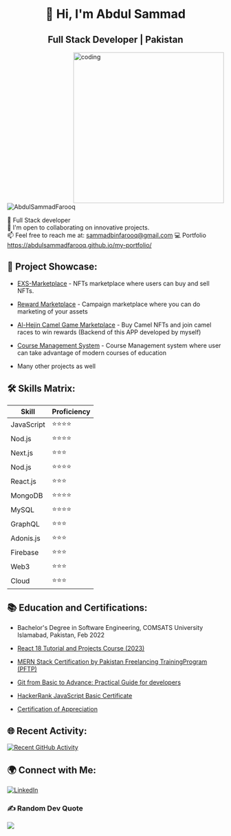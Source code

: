<h1 align="center">👋 Hi, I'm Abdul Sammad</h1>
<h2 align="center">Full Stack Developer | Pakistan</h2>

<img align="right" alt="coding" width="350" src="https://i.pinimg.com/originals/50/83/e0/5083e0a2a7dcaae07c142e8b87036a27.gif"/>

<p align="left"> <img src="https://komarev.com/ghpvc/?username=AbdulSammadFarooq&label=Profile%20views&color=0e75b6&style=flat" alt="AbdulSammadFarooq" /> </p>

🔭 Full Stack developer<br>
🤝 I'm open to collaborating on innovative projects.<br>
📫 Feel free to reach me at: [sammadbinfarooq@gmail.com](mailto:sammadbinfarooq@gmail.com)
💻 Portfolio https://abdulsammadfarooq.github.io/my-portfolio/

## 🚀 Project Showcase:

- [EXS-Marketplace](https://marketplace.ex-sports.io/) - NFTs marketplace where users can buy and sell NFTs.

- [Reward Marketplace](https://loyalty-marketplace.dev.mwancloud.com/campaigns/marketplace) - Campaign marketplace where you can do marketing of your assets

- [Al-Hejin Camel Game Marketplace](https://play.google.com/store/apps/details?id=io.exs.android) - Buy Camel NFTs and join camel races to win rewards (Backend of this APP developed by myself)

- [Course Management System](http://164.92.118.160/) - Course Management system where user can take advantage of modern courses of education

- Many other projects as well

## 🛠️ Skills Matrix:

| Skill       | Proficiency |
|-------------|-------------|
| JavaScript  | ⭐⭐⭐⭐       |
| Nod.js      | ⭐⭐⭐⭐      |
| Next.js      | ⭐⭐⭐      |
| Nod.js      | ⭐⭐⭐⭐      |
| React.js     | ⭐⭐⭐         |
| MongoDB     | ⭐⭐⭐⭐         |
| MySQL     | ⭐⭐⭐⭐         |
| GraphQL     | ⭐⭐⭐         |
| Adonis.js     | ⭐⭐⭐         |
| Firebase     | ⭐⭐⭐         |
| Web3    | ⭐⭐⭐         |
| Cloud     | ⭐⭐⭐         |

## 📚 Education and Certifications:

- Bachelor's Degree in Software Engineering, COMSATS University Islamabad, Pakistan, Feb 2022

- [React 18 Tutorial and Projects Course (2023)](https://www.udemy.com/certificate/UC-e1f69cab-ffd5-457b-af9e-e097755fed1d/)

- [MERN Stack Certification by Pakistan Freelancing TrainingProgram (PFTP)](https://drive.google.com/file/d/110i8icIG6z5NsrGX0uit8NlH5WeN7Wi2/view?usp=drive_link)

- [Git from Basic to Advance: Practical Guide for developers](https://www.udemy.com/certificate/UC-d5c5e9f4-2a1b-4f68-80bd-c7973acf5372/) 

- [HackerRank JavaScript Basic Certificate](https://www.hackerrank.com/certificates/0cdf13753634)

- [Certification of Appreciation](https://drive.google.com/file/d/1UbcCPVW4FDGbnxUClUprLFcUEaZI_cf7/view?usp=drive_link)

## 🌐 Recent Activity:

[![Recent GitHub Activity](https://github-readme-stats.vercel.app/api?username=AbdulSammadFarooq&show_icons=true&count_private=true&hide=prs&theme=radical)](https://github.com/AbdulSammadFarooq)

## 🌍 Connect with Me:

[![LinkedIn](https://img.shields.io/badge/LinkedIn-%230077B5.svg?logo=linkedin&logoColor=white)](https://www.linkedin.com/in/abdul-sammad-farooq)

### ✍️ Random Dev Quote
![](https://quotes-github-readme.vercel.app/api?type=vertical&theme=radical)
